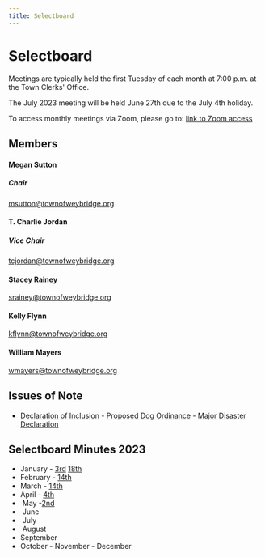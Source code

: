 ```yaml
---
title: Selectboard
---
```

# Selectboard

Meetings are typically held the first Tuesday of each month at 7:00 p.m. at the Town Clerks' Office. 

The July 2023 meeting will be held June 27th due to the July 4th holiday. 

To access monthly meetings via Zoom, please go to: [link to Zoom access](https://us02web.zoom.us/j/81614078808)

## Members

#### Megan Sutton

##### Chair

msutton@townofweybridge.org                                

#### T. Charlie Jordan

##### Vice Chair

tcjordan@townofweybridge.org                        

#### Stacey Rainey

srainey@townofweybridge.org                                 

#### Kelly Flynn

kflynn@townofweybridge.org                                   

#### William Mayers

wmayers@townofweybridge.org                              


## Issues of Note

- [﻿Declaration of Inclusion](/img/Declaration+of+Inclusion.pdf)
-﻿ [﻿Proposed Dog Ordinance](/img/DOG+CONTROL+ORDINANCE.pdf)
-﻿ [Major Disaster Declaration](/img/http://www.townofweybridge.org/s/Fema-Notice.pdf)


## Selectboard Minutes 2023

* January - [3rd](/img/meeting-minutes/2023/Board+Meeting+January+3.docx) [18th](/img/meeting-minutes/2023/Selectboard+Meeting+January+18.docx) 
* February - [14th](/img/meeting-minutes/2023/Minutes+March+14.docx)
* March - [14th](/img/meeting-minutes/2023/Minutes+March+14.docx)
* April - [4th](/img/meeting-minutes/2023/Minutes+April+4.docx)
* ﻿ May -[2nd](/img/meeting-minutes/2023/Board+Meeting+May+2.docx)
* ﻿ June
* ﻿ July
* ﻿ August
* September 
* ﻿October
  -﻿ November
  -﻿ December